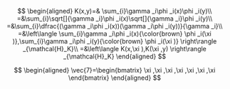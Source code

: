 
$$
\begin{aligned}
        K(x,y)=& \sum_{i}\gamma _i\phi _i(x)\phi _i(y)\\
        =&\sum_{i}\sqrt[]{\gamma _i}\phi _i(x)\sqrt[]{\gamma _i}\phi _i(y)\\
        =&\sum_{i}\dfrac{(\gamma _i\phi _i(x))(\gamma _i\phi _i(y))}{\gamma _i}\\
        =&\left\langle \sum_{i}\gamma _i\phi _i(x){\color{brown} \phi _i(\xi )},\sum_{i}\gamma _i\phi _i(y){\color{brown} \phi _i(\xi )} \right\rangle _{\mathcal{H}_K}\\
        =&\left\langle K(x,\xi ),K(\xi ,y) \right\rangle _{\mathcal{H}_K}
\end{aligned}
$$ 

$$
\begin{aligned}
        \vec{7}=\begin{bmatrix}
                \xi ,\xi ,\xi ,\xi ,\xi ,\xi ,\xi 
        \end{bmatrix}
\end{aligned}
$$ 

    
